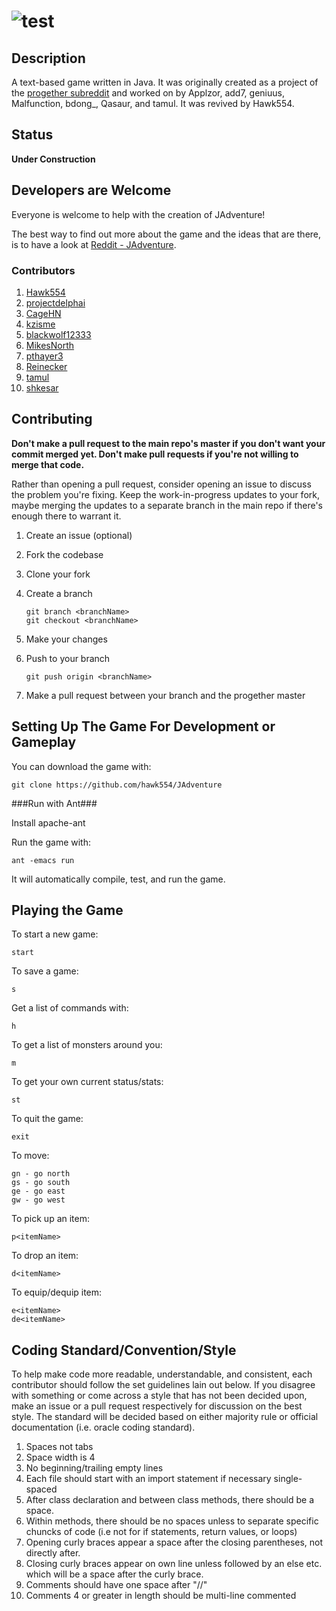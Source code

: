 ![](http://i.imgur.com/xswo3w8.png "test")
==============================================


Description
-------------
A text-based game written in Java. It was originally created as a project of the [progether subreddit](http://www.reddit.com/r/progether) and worked on by Applzor, add7, geniuus, Malfunction, bdong_, Qasaur, and tamul. It was revived by Hawk554.

Status
-------------
**Under Construction**

Developers are Welcome
-------------

Everyone is welcome to help with the creation of JAdventure!
    
The best way to find out more about the game and the ideas that are there, is to have a look at
[Reddit - JAdventure](http://www.reddit.com/search?q=jadventure).

### Contributors ###

 1. [Hawk554](https://github.com/hawk554)
 1. [projectdelphai](https://github.com/projectdelphai)
 1. [CageHN](https://github.com/CageHN)
 1. [kzisme](https://github.com/kzisme)
 1. [blackwolf12333](https://github.com/blackwolf12333)
 1. [MikesNorth](https://github.com/mikesnorth)
 1. [pthayer3](https://github.com/pthayer3)
 1. [Reinecker](https://github.com/reinecker)
 1. [tamul](https://github.com/tamul)
 1. [shkesar](https://github.com/shkesar)

Contributing
-------------
**Don't make a pull request to the main repo's master if you don't want your commit merged yet. Don't make pull requests if you're not willing to merge that code.**

Rather than opening a pull request, consider opening an issue to discuss the problem you're fixing. Keep the work-in-progress updates to your fork, maybe merging the updates to a separate branch in the main repo if there's enough there to warrant it.

 1. Create an issue (optional)
 1. Fork the codebase
 1. Clone your fork
 1. Create a branch

    ```
    git branch <branchName>
    git checkout <branchName>
    ```
 1. Make your changes
 1. Push to your branch
    
    ```
    git push origin <branchName>
    ```

 1. Make a pull request between your branch and the progether master

Setting Up The Game For Development or Gameplay
-----------------

You can download the game with:

    git clone https://github.com/hawk554/JAdventure

###Run with Ant###

Install apache-ant

Run the game with:

    ant -emacs run

It will automatically compile, test, and run the game.


Playing the Game
--------------

To start a new game:

    start

To save a game:

    s

Get a list of commands with:

    h

To get a list of monsters around you:

    m

To get your own current status/stats:

    st

To quit the game:

    exit

To move:

    gn - go north
    gs - go south
    ge - go east
    gw - go west

To pick up an item:

    p<itemName>

To drop an item:

    d<itemName>

To equip/dequip item:

    e<itemName>
    de<itemName>

Coding Standard/Convention/Style
-------------------
To help make code more readable, understandable, and consistent, each contributor should follow the set guidelines lain out below. If you disagree with something or come across a style that has not been decided upon, make an issue or a pull request respectively for discussion on the best style. The standard will be decided based on either majority rule or official documentation (i.e. oracle coding standard).

 1. Spaces not tabs
 1. Space width is 4
 1. No beginning/trailing empty lines
 1. Each file should start with an import statement if necessary single-spaced
 1. After class declaration and between class methods, there should be a space.
 1. Within methods, there should be no spaces unless to separate specific chuncks of code (i.e not for if statements, return values, or loops)
 1. Opening curly braces appear a space after the closing parentheses, not directly after.
 1. Closing curly braces appear on own line unless followed by an else etc. which will be a space after the curly brace.
 1. Comments should have one space after "//"
 1. Comments 4 or greater in length should be multi-line commented
